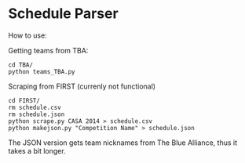 Schedule Parser
===

How to use:

Getting teams from TBA:
```
cd TBA/
python teams_TBA.py
```

Scraping from FIRST (currenly not functional)
```
cd FIRST/
rm schedule.csv
rm schedule.json
python scrape.py CASA 2014 > schedule.csv
python makejson.py "Competition Name" > schedule.json
```

The JSON version gets team nicknames from The Blue Alliance, thus it takes a bit longer.